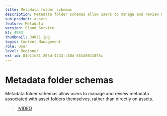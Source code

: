 ```yaml
---
title: Metadata folder schemas
description: Metadata folder schemas allow users to manage and review metadata associated with asset folders themselves, rather than directly on assets.
sub-product: assets
feature: Metadata
version: Cloud Service
kt: 4983
thumbnail: 34071.jpg
topic: Content Management
role: User
level: Beginner
exl-id: 81e11e51-205d-4233-a10d-551d5041075c
---
```

# Metadata folder schemas

Metadata folder schemas allow users to manage and review metadata associated with asset folders themselves, rather than directly on assets.

>[!VIDEO](https://video.tv.adobe.com/v/34071/?quality=12&learn=on&hidetitle=true)
